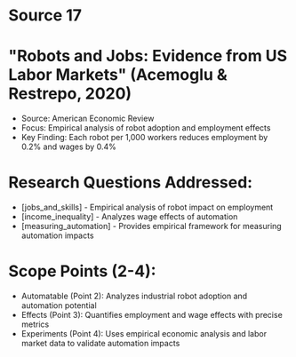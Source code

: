 # Source 17

# "Robots and Jobs: Evidence from US Labor Markets" (Acemoglu & Restrepo, 2020)
- Source: American Economic Review
- Focus: Empirical analysis of robot adoption and employment effects
- Key Finding: Each robot per 1,000 workers reduces employment by 0.2% and wages by 0.4%

# Research Questions Addressed:
- [jobs_and_skills] - Empirical analysis of robot impact on employment
- [income_inequality] - Analyzes wage effects of automation
- [measuring_automation] - Provides empirical framework for measuring automation impacts

# Scope Points (2-4):
- Automatable (Point 2): Analyzes industrial robot adoption and automation potential
- Effects (Point 3): Quantifies employment and wage effects with precise metrics
- Experiments (Point 4): Uses empirical economic analysis and labor market data to validate automation impacts